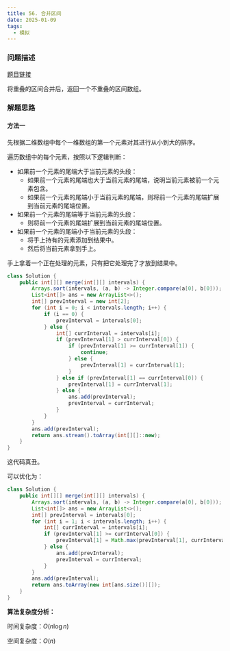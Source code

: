 ```yaml
---
title: 56. 合并区间
date: 2025-01-09
tags:
  - 模拟
---
```


### 问题描述

[题目链接](https://leetcode.cn/problems/merge-intervals/description/)

将重叠的区间合并后，返回一个不重叠的区间数组。

### 解题思路

#### 方法一

先根据二维数组中每个一维数组的第一个元素对其进行从小到大的排序。

遍历数组中的每个元素，按照以下逻辑判断：
- 如果前一个元素的尾端大于当前元素的头段：
    - 如果前一个元素的尾端也大于当前元素的尾端，说明当前元素被前一个元素包含。
    - 如果前一个元素的尾端小于当前元素的尾端，则将前一个元素的尾端扩展到当前元素的尾端位置。
- 如果前一个元素的尾端等于当前元素的头段：
	- 则将前一个元素的尾端扩展到当前元素的尾端位置。
- 如果前一个元素的尾端小于当前元素的头段：
    - 将手上持有的元素添加到结果中。
    - 然后将当前元素拿到手上。

手上拿着一个正在处理的元素，只有把它处理完了才放到结果中。

```java
class Solution {
    public int[][] merge(int[][] intervals) {
        Arrays.sort(intervals, (a, b) -> Integer.compare(a[0], b[0]));
        List<int[]> ans = new ArrayList<>();
        int[] prevInterval = new int[2];
        for (int i = 0; i < intervals.length; i++) {
            if (i == 0) {
                prevInterval = intervals[0];
            } else {
                int[] currInterval = intervals[i];
                if (prevInterval[1] > currInterval[0]) {
                    if (prevInterval[1] >= currInterval[1]) {
                        continue;
                    } else {
                        prevInterval[1] = currInterval[1];
                    }
                } else if (prevInterval[1] == currInterval[0]) {
                    prevInterval[1] = currInterval[1];
                } else {
                    ans.add(prevInterval);
                    prevInterval = currInterval;
                }
            }
        }
        ans.add(prevInterval);
        return ans.stream().toArray(int[][]::new);
    }
}
```

这代码真丑。

可以优化为：

```java
class Solution {
    public int[][] merge(int[][] intervals) {
        Arrays.sort(intervals, (a, b) -> Integer.compare(a[0], b[0]));
        List<int[]> ans = new ArrayList<>();
        int[] prevInterval = intervals[0];
        for (int i = 1; i < intervals.length; i++) {
            int[] currInterval = intervals[i];
            if (prevInterval[1] >= currInterval[0]) {
                prevInterval[1] = Math.max(prevInterval[1], currInterval[1]);
            } else {
                ans.add(prevInterval);
                prevInterval = currInterval;
            }
        }
        ans.add(prevInterval);
        return ans.toArray(new int[ans.size()][]);
    }
}
```

**算法复杂度分析：**

时间复杂度：$O(n \log n)$

空间复杂度：$O(n)$
